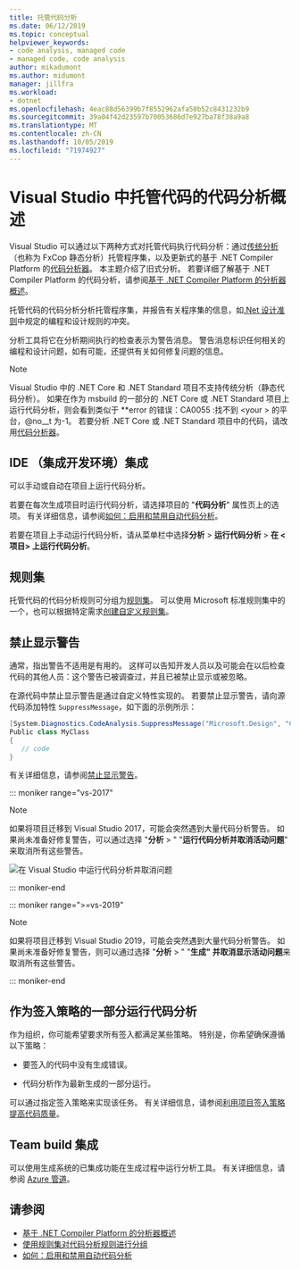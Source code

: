 ```yaml
---
title: 托管代码分析
ms.date: 06/12/2019
ms.topic: conceptual
helpviewer_keywords:
- code analysis, managed code
- managed code, code analysis
author: mikadumont
ms.author: midumont
manager: jillfra
ms.workload:
- dotnet
ms.openlocfilehash: 4eac88d56399b7f8552962afa50b52c8431232b9
ms.sourcegitcommit: 39a04f42d23597b70053686d7e927ba78f38a9a8
ms.translationtype: MT
ms.contentlocale: zh-CN
ms.lasthandoff: 10/05/2019
ms.locfileid: "71974927"
---
```

# <a name="overview-of-code-analysis-for-managed-code-in-visual-studio"></a>Visual Studio 中托管代码的代码分析概述

Visual Studio 可以通过以下两种方式对托管代码执行代码分析：通过[传统分析](../code-quality/walkthrough-analyzing-managed-code-for-code-defects.md)（也称为 FxCop 静态分析）托管程序集，以及更新式的基于 .NET Compiler Platform 的[代码分析器](../code-quality/roslyn-analyzers-overview.md)。 本主题介绍了旧式分析。 若要详细了解基于 .NET Compiler Platform 的代码分析，请参阅[基于 .NET Compiler Platform 的分析器概述](../code-quality/roslyn-analyzers-overview.md)。

托管代码的代码分析分析托管程序集，并报告有关程序集的信息，如[.Net 设计准则](/dotnet/standard/design-guidelines/)中规定的编程和设计规则的冲突。

分析工具将它在分析期间执行的检查表示为警告消息。 警告消息标识任何相关的编程和设计问题，如有可能，还提供有关如何修复问题的信息。

> [!NOTE]
> Visual Studio 中的 .NET Core 和 .NET Standard 项目不支持传统分析（静态代码分析）。 如果在作为 msbuild 的一部分的 .NET Core 或 .NET Standard 项目上运行代码分析，则会看到类似于 **error 的错误：CA0055 :找不到 \<your > 的平台，@no__t 为-1。 若要分析 .NET Core 或 .NET Standard 项目中的代码，请改用[代码分析器](../code-quality/roslyn-analyzers-overview.md)。

## <a name="ide-integrated-development-environment-integration"></a>IDE （集成开发环境）集成

可以手动或自动在项目上运行代码分析。

若要在每次生成项目时运行代码分析，请选择项目的 "**代码分析**" 属性页上的选项。 有关详细信息，请参阅[如何：启用和禁用自动代码分析](../code-quality/how-to-enable-and-disable-automatic-code-analysis-for-managed-code.md)。

若要在项目上手动运行代码分析，请从菜单栏中选择**分析** > **运行代码分析** > **在 \<项目> 上运行代码分析**。

## <a name="rule-sets"></a>规则集

托管代码的代码分析规则可分组为[规则集](../code-quality/using-rule-sets-to-group-code-analysis-rules.md)。 可以使用 Microsoft 标准规则集中的一个，也可以根据特定需求[创建自定义规则集](../code-quality/how-to-create-a-custom-rule-set.md)。

## <a name="suppress-warnings"></a>禁止显示警告

通常，指出警告不适用是有用的。 这样可以告知开发人员以及可能会在以后检查代码的其他人员：这个警告已被调查过，并且已被禁止显示或被忽略。

在源代码中禁止显示警告是通过自定义特性实现的。 若要禁止显示警告，请向源代码添加特性 `SuppressMessage`，如下面的示例所示：

```csharp
[System.Diagnostics.CodeAnalysis.SuppressMessage("Microsoft.Design", "CA1039:ListsAreStrongTyped")]
Public class MyClass
{
   // code
}
```

有关详细信息，请参阅[禁止显示警告](../code-quality/in-source-suppression-overview.md)。

::: moniker range="vs-2017"

> [!NOTE]
> 如果将项目迁移到 Visual Studio 2017，可能会突然遇到大量代码分析警告。 如果尚未准备好修复警告，可以通过选择 "**分析** > " "**运行代码分析并取消活动问题**" 来取消所有这些警告。
>
> ![在 Visual Studio 中运行代码分析并取消问题](media/suppress-active-issues.png)

::: moniker-end

::: moniker range=">=vs-2019"

> [!NOTE]
> 如果将项目迁移到 Visual Studio 2019，可能会突然遇到大量代码分析警告。 如果尚未准备好修复警告，则可以通过选择 "**分析** > " "**生成" 并取消显示活动问题**来取消所有这些警告。

::: moniker-end

## <a name="run-code-analysis-as-part-of-check-in-policy"></a>作为签入策略的一部分运行代码分析

作为组织，你可能希望要求所有签入都满足某些策略。 特别是，你希望确保遵循以下策略：

- 要签入的代码中没有生成错误。

- 代码分析作为最新生成的一部分运行。

可以通过指定签入策略来实现该任务。 有关详细信息，请参阅[利用项目签入策略提高代码质量](../code-quality/how-to-create-or-update-standard-code-analysis-check-in-policies.md)。

## <a name="team-build-integration"></a>Team build 集成

可以使用生成系统的已集成功能在生成过程中运行分析工具。 有关详细信息，请参阅 [Azure 管道](/azure/devops/pipelines/index?view=vsts)。

## <a name="see-also"></a>请参阅

- [基于 .NET Compiler Platform 的分析器概述](../code-quality/roslyn-analyzers-overview.md)
- [使用规则集对代码分析规则进行分组](../code-quality/using-rule-sets-to-group-code-analysis-rules.md)
- [如何：启用和禁用自动代码分析](../code-quality/how-to-enable-and-disable-automatic-code-analysis-for-managed-code.md)
